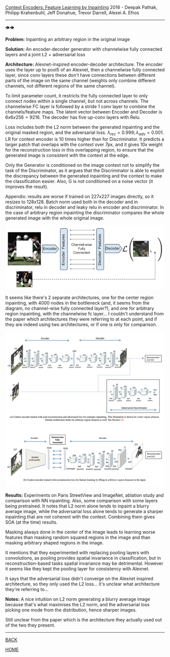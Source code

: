[Context Encoders: Feature Learning by Inpainting](https://arxiv.org/pdf/1604.07379.pdf)
2016 - Deepak Pathak, Philipp Krahenbuhl, Jeff Donahue, Trevor Darrell, Alexei A. Efros

---

👁️👁️

**Problem:**
Inpainting an arbitrary region in the original image

**Solution:**
An encoder-decoder generator with channelwise fully connected layers and a joint L2 + adversarial loss 

**Architecture:**
Alexnet-inspired encoder-decoder architecture. 
The encoder uses the layer up to pool5 of an Alexnet, then a channelwise fully connected layer, since conv layers these don't have connections between different parts of the image on the same channel (weights only combine different channels, not different regions of the same channel).

To limit parameter count, it restricts the fully connected layer to only connect nodes within a single channel, but not across channels. The channelwise FC layer is followed by a stride 1 conv layer to combine the channels/feature maps.
The latent vector between Encoder and Decoder is $6x6x256=9216$.
The decoder has five up-conv layers with Relu.

Loss includes both the L2 norm between the generated inpainting and the original masked region, and the adversarial loss. $\lambda_{rec}=0.999;\lambda_{adv}=0.001$. LR for context encoder is 10 times higher than for Discriminator. It predicts a larger patch that overlaps with the context over 7px, and it gives 10x weight for the reconstruction loss in this overlapping region, to ensure that the generated image is consistent with the context at the edge.

Only the Generator is conditioned on the image context not to simplify the task of the Discriminator, as it argues that the Discriminator is able to exploit the discrepancy between the generated inpainting and the context to make the classification easier.
Also, G is not conditioned on a noise vector (it improves the result). 

Appendix: results are worse if trained on 227x227 images directly, so it resizes to 128x128. Batch norm used both in the decoder and in discriminator, relu in decoder and leaky relu in encoder and discriminator.
In the case of arbitrary region inpainting the discriminator compares the whole generated image with the whole original image.

![](pathak2016context_architecture.png)

It seems like there's 2 separate architectures, one for the center region inpainting, with 4000 nodes in the bottleneck (and, it seems from the diagram, no channel-wise fully connected layer?), and one for arbitrary region inpainting, with the channelwise fc layer... I couldn't understand from the paper which architectures they were referring to at each point, and if they are indeed using two architectures, or if one is only for comparison.

![](pathak2016context_architecture_2.png)

**Results:**
Experiments on Paris StreetView and ImageNet, ablation study and comparison with NN inpainting. Also, some comparison with some layers being pretrained. 
It notes that L2 norm alone tends to inpaint a blurry average image, while the adversarial loss alone tends to generate a sharper inpainting that are not coherent with the context. Combining them gives SOA (at the time) results. 

Masking always done in the center of the image leads to learning worse features than masking random squared regions in the image and than masking arbitrary shaped regions in the image.

It mentions that they experimented with replacing pooling layers with convolutions, as pooling provides spatial invariance in classification, but in reconstruction-based tasks spatial invariance may be detrimental. However it seems like they kept the pooling layer for consistency with Alexnet.

It says that the adversarial loss didn't converge on the Alexnet inspired architecture, so they only used the L2 loss... it's unclear what architecture they're referring to...

**Notes:**
A nice intuition on L2 norm generating a blurry average image because that's what maximises the L2 norm, and the adversarial loss picking one mode from the distribution, hence sharper images.

Still unclear from the paper which is the architecture they actually used out of the two they present. 

---

[BACK](../index.md)

[HOME](../../../index.md)